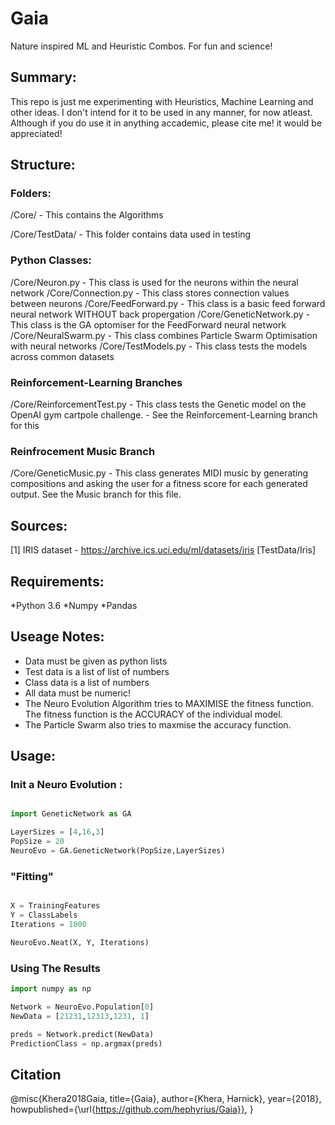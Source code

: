 # Gaia 

Nature inspired ML and Heuristic Combos. For fun and science!

## Summary:

This repo is just me experimenting with Heuristics, Machine Learning and other ideas. 
I don't intend for it to be used in any manner, for now atleast.
Although if you do use it in anything accademic, please cite me! it would be appreciated!

## Structure:

### Folders:

/Core/ - This contains the Algorithms

/Core/TestData/ - This folder contains data used in testing

### Python Classes:

/Core/Neuron.py - This class is used for the neurons within the neural network
/Core/Connection.py - This class stores connection values between neurons
/Core/FeedForward.py - This class is a basic feed forward neural network WITHOUT back propergation
/Core/GeneticNetwork.py - This class is the GA optomiser for the FeedForward neural network
/Core/NeuralSwarm.py - This class combines Particle Swarm Optimisation with neural networks
/Core/TestModels.py - This class tests the models across common datasets

### Reinforcement-Learning Branches

/Core/ReinforcementTest.py - This class tests the Genetic model on the OpenAI gym cartpole challenge. - See the Reinforcement-Learning branch for this

### Reinfrocement Music Branch

/Core/GeneticMusic.py - This class generates MIDI music by generating compositions and asking the user for a fitness score for each generated output. See the Music branch for this file.

## Sources: 
[1] IRIS dataset - https://archive.ics.uci.edu/ml/datasets/iris [TestData/Iris]

## Requirements:

*Python 3.6
*Numpy
*Pandas

## Useage Notes:

* Data must be given as python lists
* Test data is a list of list of numbers
* Class data is a list of numbers
* All data must be numeric!
* The Neuro Evolution Algorithm tries to MAXIMISE the fitness function. The fitness function is the ACCURACY of the individual model.
* The Particle Swarm also tries to maxmise the accuracy function.

## Usage:

### Init a Neuro Evolution :

```python

import GeneticNetwork as GA

LayerSizes = [4,16,3]
PopSize = 20
NeuroEvo = GA.GeneticNetwork(PopSize,LayerSizes)

```

### "Fitting"


```python

X = TrainingFeatures
Y = ClassLabels
Iterations = 1000

NeuroEvo.Neat(X, Y, Iterations)

```

### Using The Results

```python
import numpy as np

Network = NeuroEvo.Population[0]
NewData = [21231,12313,1231, 1]

preds = Network.predict(NewData)
PredictionClass = np.argmax(preds)

```

## Citation

@misc{Khera2018Gaia,
  title={Gaia},
  author={Khera, Harnick},
  year={2018},
  howpublished={\url{https://github.com/hephyrius/Gaia}},
}






